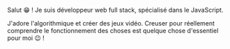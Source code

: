 Salut :grin: ! Je suis développeur web full stack, spécialisé dans le JavaScript.

J'adore l'algorithmique et créer des jeux vidéo. Creuser pour réellement comprendre le fonctionnement des choses est quelque chose d'essentiel pour moi :wink: !

<!---
Devmilouch/Devmilouch is a ✨ special ✨ repository because its `README.md` (this file) appears on your GitHub profile.
You can click the Preview link to take a look at your changes.
--->

